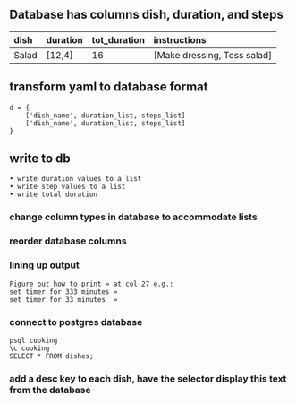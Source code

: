 ## Database has columns dish, duration, and steps

|dish         |duration |tot_duration|instructions               |
|:------------|:--------|:-----------|:--------------------------|
|Salad        |[12,4]   |16          |[Make dressing, Toss salad]|


## transform yaml to database format

    d = {
        ['dish_name', duration_list, steps_list]
        ['dish_name', duration_list, steps_list]
    }
    
## write to db

    • write duration values to a list
    • write step values to a list 
    • write total duration

### change column types in database to accommodate lists

### reorder database columns


### lining up output

    Figure out how to print » at col 27 e.g.:
    set timer for 333 minutes »
    set timer for 33 minutes  »

### connect to postgres database

    psql cooking
    \c cooking
    SELECT * FROM dishes;

### add a desc key to each dish, have the selector display this text from the database 
